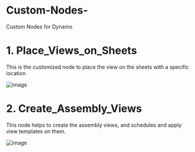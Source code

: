 # Custom-Nodes-
Custom Nodes for Dynamo 

# 1. Place_Views_on_Sheets
This is the customized node to place the view on the sheets with a  specific location 

![image](https://github.com/kapilpalewar/Custom-Nodes-/assets/103321387/ccc056d8-aeb6-441e-a6f3-45960cdc34a9)

# 2. Create_Assembly_Views
This node helps to create the assembly views, and schedules and apply view templates on them.

![image](https://github.com/kapilpalewar/Custom-Nodes-/assets/103321387/2aecb2d6-cd95-4e0c-a797-c8eb918ce4dd)


